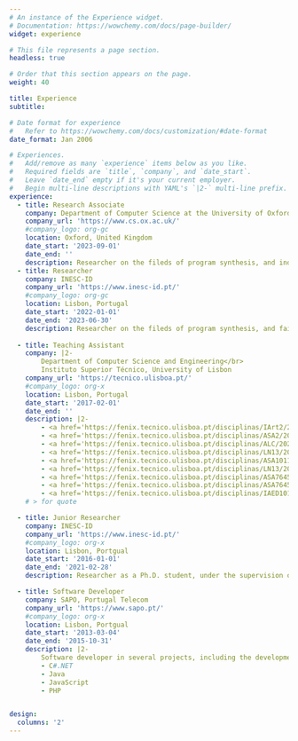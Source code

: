```yaml
---
# An instance of the Experience widget.
# Documentation: https://wowchemy.com/docs/page-builder/
widget: experience

# This file represents a page section.
headless: true

# Order that this section appears on the page.
weight: 40

title: Experience
subtitle:

# Date format for experience
#   Refer to https://wowchemy.com/docs/customization/#date-format
date_format: Jan 2006

# Experiences.
#   Add/remove as many `experience` items below as you like.
#   Required fields are `title`, `company`, and `date_start`.
#   Leave `date_end` empty if it's your current employer.
#   Begin multi-line descriptions with YAML's `|2-` multi-line prefix.
experience:
  - title: Research Associate
    company: Department of Computer Science at the University of Oxford
    company_url: 'https://www.cs.ox.ac.uk/'
    #company_logo: org-gc
    location: Oxford, United Kingdom
    date_start: '2023-09-01'
    date_end: ''
    description: Researcher on the fileds of program synthesis, and inductive logic programming.
  - title: Researcher
    company: INESC-ID
    company_url: 'https://www.inesc-id.pt/'
    #company_logo: org-gc
    location: Lisbon, Portugal
    date_start: '2022-01-01'
    date_end: '2023-06-30'
    description: Researcher on the fileds of program synthesis, and fairness in machine learning.
        
  - title: Teaching Assistant
    company: |2-
        Department of Computer Science and Engineering</br>
        Instituto Superior Técnico, University of Lisbon
    company_url: 'https://tecnico.ulisboa.pt/'
    #company_logo: org-x
    location: Lisbon, Portugal
    date_start: '2017-02-01'
    date_end: ''
    description: |2-
        - <a href='https://fenix.tecnico.ulisboa.pt/disciplinas/IArt2/2022-2023/2-semestre' target="_blank">Artificial Intelligence</a> (Spring 2022/2023 - 4th Quarter)
        - <a href='https://fenix.tecnico.ulisboa.pt/disciplinas/ASA2/2022-2023/1-semestre' target="_blank">Analysis and Synthesis of Algorithms</a> (Fall 2022/2023 - 2nd Quarter)
        - <a href='https://fenix.tecnico.ulisboa.pt/disciplinas/ALC/2022-2023/1-semestre' target="_blank">Algorithms for Computational Logic</a> (Fall 2022/2023 - 1st Quarter)
        - <a href='https://fenix.tecnico.ulisboa.pt/disciplinas/LN13/2020-2021/1-semestre' target="_blank">Natural Language</a> (Fall 2020/2021)
        - <a href='https://fenix.tecnico.ulisboa.pt/disciplinas/ASA101113264/2019-2020/2-semestre' target="_blank">Analysis and Synthesis of Algorithms</a> (Spring 2019/2020)
        - <a href='https://fenix.tecnico.ulisboa.pt/disciplinas/LN13/2019-2020/1-semestre' target="_blank">Natural Language</a> (Fall 2019/2020)
        - <a href='https://fenix.tecnico.ulisboa.pt/disciplinas/ASA7645111326/2018-2019/2-semestre' target="_blank">Analysis and Synthesis of Algorithms</a> (Spring 2018/2019)
        - <a href='https://fenix.tecnico.ulisboa.pt/disciplinas/ASA7645111326/2017-2018/2-semestre' target="_blank">Analysis and Synthesis of Algorithms</a> (Spring 2017/2018)
        - <a href='https://fenix.tecnico.ulisboa.pt/disciplinas/IAED10111326/2016-2017/2-semestre' target="_blank">Introduction to Algorithms and Data Structures</a> (Spring 2016/2017)
    # > for quote

  - title: Junior Researcher
    company: INESC-ID
    company_url: 'https://www.inesc-id.pt/'
    #company_logo: org-x
    location: Lisbon, Portgual
    date_start: '2016-01-01'
    date_end: '2021-02-28'
    description: Researcher as a Ph.D. student, under the supervision of <a href='https://arsr.inesc-id.pt/~ptgm/' target="_blank">Prof. Pedro Monteiro</a> and <a href='https://sat.inesc-id.pt/~ines/' target="_blank">Prof. Inês Lynce</a> , on revision of logical models of biological regulatory networks.

  - title: Software Developer
    company: SAPO, Portugal Telecom
    company_url: 'https://www.sapo.pt/'
    #company_logo: org-x
    location: Lisbon, Portgual
    date_start: '2013-03-04'
    date_end: '2015-10-31'
    description: |2-
        Software developer in several projects, including the development of web services, and thematic websites.
        - C#.NET
        - Java
        - JavaScript
        - PHP


design:
  columns: '2'
---
```

